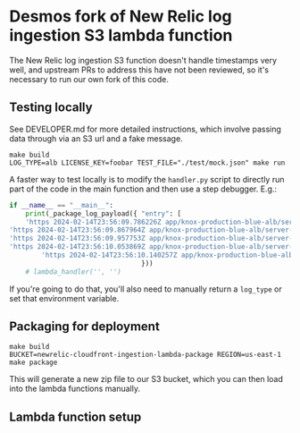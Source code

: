 # Desmos fork of New Relic log ingestion S3 lambda function

The New Relic log ingestion S3 function doesn't handle timestamps very well, and upstream PRs to address
this have not been reviewed, so it's necessary to run our own fork of this code.

## Testing locally

See DEVELOPER.md for more detailed instructions, which involve passing data through via an S3 url and a fake message.

```shell
make build
LOG_TYPE=alb LICENSE_KEY=foobar TEST_FILE="./test/mock.json" make run
```

A faster way to test locally is to modify the `handler.py` script to directly run part of the code in the main function and then
use a step debugger. E.g.:

```python
if __name__ == "__main__":
    print(_package_log_payload({ "entry": [
    'https 2024-02-14T23:56:09.786226Z app/knox-production-blue-alb/server-hash 1.1.1.1:28756 1.1.1.1:80 0.000 0.026 0.000 200 200 332 26165 "GET https://www.desmos.com:443/calc_thumbs/production/fuq5f9ufmt.png HTTP/1.1" "Amazon CloudFront" ECDHE-RSA-AES128-GCM-SHA256 TLSv1.2 arn:aws:elasticloadbalancing:us-east-1:id:targetgroup/knox-production-blue-tg/7826de5ad4fae1b0 "Root=1-65cd5319-6f53b81a505790b803e29fcf" "www.desmos.com" "session-reused" 0 2024-02-14T23:56:09.759000Z "forward" "-" "-" "1.1.1.1:80" "200" "-" "-"""',
'https 2024-02-14T23:56:09.867964Z app/knox-production-blue-alb/server-hash 1.1.1.1:28128 - 0.000 0.022 0.000 200 200 1746 188 "POST https://www.desmos.com:443/data-events HTTP/1.1" "Mozilla/5.0 (X11; CrOS x86_64 14541.0.0) AppleWebKit/537.36 (KHTML, like Gecko) Chrome/1.1.1.1 Safari/537.36" ECDHE-RSA-AES128-GCM-SHA256 TLSv1.2 arn:aws:elasticloadbalancing:us-east-1:id:targetgroup/knox-p-AlbLi-CVM7KDU26SWA/6fbe1b2e1516cd26 "Root=1-65cd5319-1a38f07746a9f0f4338078c8" "www.desmos.com" "arn:aws:acm:us-east-1:id:certificate/34af6c4e-ca02-4055-acc5-3c64e1655232" 5 2024-02-14T23:56:09.845000Z "forward" "-" "-" "-" "200" "-" "-"',
'https 2024-02-14T23:56:09.957753Z app/knox-production-blue-alb/server-hash 1.1.1.1:10556 1.1.1.1:80 0.000 0.001 0.000 200 200 1248 16760 "GET https://www.desmos.com:443/assets/img/partner-logos/CA-RGB.png HTTP/1.1" "Mozilla/5.0 (Macintosh; Intel Mac OS X 10_15_7) AppleWebKit/605.1.15 (KHTML, like Gecko) Version/17.0 Safari/605.1.15" ECDHE-RSA-AES128-GCM-SHA256 TLSv1.2 arn:aws:elasticloadbalancing:us-east-1:id:targetgroup/knox-production-blue-tg/7826de5ad4fae1b0 "Root=1-65cd5319-7fd7dad26c22a9bf4fe646e4" "www.desmos.com" "session-reused" 0 2024-02-14T23:56:09.956000Z "forward" "-" "-" "1.1.1.1:80" "200" "-" "-""',
'https 2024-02-14T23:56:10.053869Z app/knox-production-blue-alb/server-hash 1.1.1.1:15776 - 0.000 0.028 0.000 200 200 2049 207 "POST https://www.desmos.com:443/usage-stats HTTP/1.1" "Mozilla/5.0 (Windows NT 10.0; Win64; x64) AppleWebKit/537.36 (KHTML, like Gecko) Chrome/1.1.1.1 Safari/537.36" ECDHE-RSA-AES128-GCM-SHA256 TLSv1.2 arn:aws:elasticloadbalancing:us-east-1:id:targetgroup/knox-p-AlbLi-6CYRTEME1L9D/6c484ca0798de0da "Root=1-65cd531a-3176c6855e6dd3d541fde966" "www.desmos.com" "session-reused" 4 2024-02-14T23:56:10.025000Z "forward" "-" "-" "-" "200" "-" "-"',
        'https 2024-02-14T23:56:10.140257Z app/knox-production-blue-alb/server-hash 1.1.1.1:26404 - 0.000 0.029 0.000 200 200 1797 188 "POST https://www.desmos.com:443/data-events HTTP/1.1" "Mozilla/5.0 (Windows NT 10.0; Win64; x64) AppleWebKit/537.36 (KHTML, like Gecko) Chrome/1.1.1.1 Safari/537.36 Edg/1.1.1.1" ECDHE-RSA-AES128-GCM-SHA256 TLSv1.2 arn:aws:elasticloadbalancing:us-east-1:id:targetgroup/knox-p-AlbLi-CVM7KDU26SWA/6fbe1b2e1516cd26 "Root=1-65cd531a-1e77ea645782e318179dff6c" "www.desmos.com" "session-reused" 5 2024-02-14T23:56:10.111000Z "forward" "-" "-" "-" "200" "-" "-""']
                                 }))
    # lambda_handler('', '')
```

If you're going to do that, you'll also need to manually return a `log_type` or set that environment variable.

## Packaging for deployment

```shell
make build
BUCKET=newrelic-cloudfront-ingestion-lambda-package REGION=us-east-1 make package
```

This will generate a new zip file to our S3 bucket, which you can then load into the lambda functions manually.

## Lambda function setup